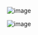 
![image](https://github.com/user-attachments/assets/8e922be2-eb48-40a4-af68-d15c5655ea05)



![image](https://github.com/user-attachments/assets/6234033e-b442-4b77-850e-3b9d49ede27a)


